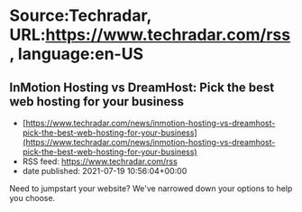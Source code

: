 # Source:Techradar, URL:https://www.techradar.com/rss, language:en-US

## InMotion Hosting vs DreamHost: Pick the best web hosting for your business
 - [https://www.techradar.com/news/inmotion-hosting-vs-dreamhost-pick-the-best-web-hosting-for-your-business](https://www.techradar.com/news/inmotion-hosting-vs-dreamhost-pick-the-best-web-hosting-for-your-business)
 - RSS feed: https://www.techradar.com/rss
 - date published: 2021-07-19 10:56:04+00:00

Need to jumpstart your website? We've narrowed down your options to help you choose.

